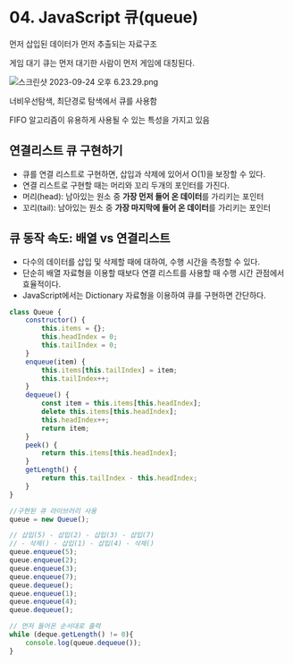 # 04.  JavaScript 큐(queue)

먼저 삽입된 데이터가 먼저 추출되는 자료구조

게임 대기 큐는 먼저 대기한 사람이 먼저 게임에 대칭된다.

![스크린샷 2023-09-24 오후 6.23.29.png](https://prod-files-secure.s3.us-west-2.amazonaws.com/84863426-31c9-4f36-9772-775b1b68d7f3/493cb933-9ed6-4313-b7ff-1ecfc2f3cd3d/%E1%84%89%E1%85%B3%E1%84%8F%E1%85%B3%E1%84%85%E1%85%B5%E1%86%AB%E1%84%89%E1%85%A3%E1%86%BA_2023-09-24_%E1%84%8B%E1%85%A9%E1%84%92%E1%85%AE_6.23.29.png)

너비우선탐색, 최단경로 탐색에서 큐를 사용함

FIFO 알고리즘이 유용하게 사용될 수 있는 특성을 가지고 있음

## 연결리스트 큐 구현하기

- 큐를 연결 리스트로 구현하면, 삽입과 삭제에 있어서 O(1)을 보장할 수 있다.
- 연결 리스트로 구현할 때는 머리와 꼬리 두개의 포인터를 가진다.
- 머리(head): 남아있는 원소 중 **가장 먼저 들어 온 데이터**를 가리키는 포인터
- 꼬리(tail): 남아있는 원소 중 **가장 마지막에 들어 온 데이터**를 가리키는 포인터

## 큐 동작 속도: 배열 vs 연결리스트

- 다수의 데이터를 삽입 및 삭제할 때에 대하여, 수행 시간을 측정할 수 있다.
- 단순히 배열 자료형을 이용할 때보다 연결 리스트를 사용할 때 수행 시간 관점에서 효율적이다.
- JavaScript에서는 Dictionary 자료형을 이용하여 큐를 구현하면 간단하다.

```jsx
class Queue {
	constructor() {
		this.items = {};
		this.headIndex = 0;
		this.tailIndex = 0;
	}
	enqueue(item) {
		this.items[this.tailIndex] = item;
		this.tailIndex++;
	}
	dequeue() {
		const item = this.items[this.headIndex];
		delete this.items[this.headIndex];
		this.headIndex++;
		return item;
	}
	peek() {
		return this.items[this.headIndex];
	}
	getLength() {
		return this.tailIndex - this.headIndex;
	}
}

//구현된 큐 라이브러리 사용
queue = new Queue();

// 삽입(5) - 삽입(2) - 삽입(3) - 삽입(7)
// - 삭제() - 삽입(1) - 삽입(4) - 삭제()
queue.enqueue(5);
queue.enqueue(2);
queue.enqueue(3);
queue.enqueue(7);
queue.dequeue();
queue.enqueue(1);
queue.enqueue(4);
queue.dequeue();

// 먼저 들어온 순서대로 출력
while (deque.getLength() != 0){
	console.log(queue.dequeue());
}
```
